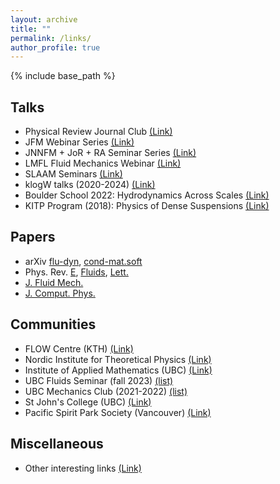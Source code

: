 ```yaml
---
layout: archive
title: ""
permalink: /links/
author_profile: true
---
```


{% include base_path %}

## Talks

* Physical Review Journal Club [(Link)](https://journals.aps.org/journal-club)
* JFM Webinar Series [(Link)](https://cassyni.com/s/fmws/seminars)
* JNNFM + JoR + RA Seminar Series [(Link)](http://pcwww.liv.ac.uk/~robpoole/jnnfm/jnnfm_seminar.htm)
* LMFL Fluid Mechanics Webinar [(Link)](https://lmfl.cnrs.fr/en/the-laboratory/webinar/)
* SLAAM Seminars [(Link)](https://sites.google.com/view/slaamseminars/home)
* klogW talks (2020-2024) [(Link)](https://gsnpaps.wixsite.com/home)
* Boulder School 2022: Hydrodynamics Across Scales [(Link)](https://www.youtube.com/playlist?list=PL8mMEmoXNBfaFV2wA4lDD7j_f2l7BTYIV)
* KITP Program (2018): Physics of Dense Suspensions [(Link)](https://online.kitp.ucsb.edu/online/suspensions18/)

## Papers

* arXiv
[flu-dyn](https://arxiv.org/list/physics.flu-dyn/recent),
[cond-mat.soft](https://arxiv.org/list/cond-mat.soft/recent)
* Phys. Rev.
[E](https://journals.aps.org/pre/),
[Fluids](https://journals.aps.org/prfluids/),
[Lett.](https://journals.aps.org/prl/)
* [J. Fluid Mech.](https://www.cambridge.org/core/journals/journal-of-fluid-mechanics)
* [J. Comput. Phys.](https://www.journals.elsevier.com/journal-of-computational-physics)


## Communities

* FLOW Centre (KTH) [(Link)](https://www.flow.kth.se/)
* Nordic Institute for Theoretical Physics [(Link)](https://www.nordita.org/)
* Institute of Applied Mathematics (UBC) [(Link)](https://www.iam.ubc.ca/)
* UBC Fluids Seminar (fall 2023) [(list)](/ubc-fluids/)
* UBC Mechanics Club (2021-2022) [(list)](/vfc/)
* St John's College (UBC) [(Link)](https://stjohns.ubc.ca/)
* Pacific Spirit Park Society (Vancouver) [(Link)](http://pacificspiritparksociety.org/)

## Miscellaneous

* Other interesting links [(Link)](/misc/)
